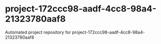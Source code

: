 # project-172ccc98-aadf-4cc8-98a4-21323780aaf8
Automated project repository for project-172ccc98-aadf-4cc8-98a4-21323780aaf8
